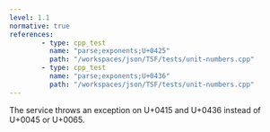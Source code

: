```yaml
---
level: 1.1
normative: true
references:
        - type: cpp_test
          name: "parse;exponents;U+0425"
          path: "/workspaces/json/TSF/tests/unit-numbers.cpp"
        - type: cpp_test
          name: "parse;exponents;U+0436"
          path: "/workspaces/json/TSF/tests/unit-numbers.cpp"
---
```


The service throws an exception on U+0415 and U+0436 instead of U+0045 or U+0065.
